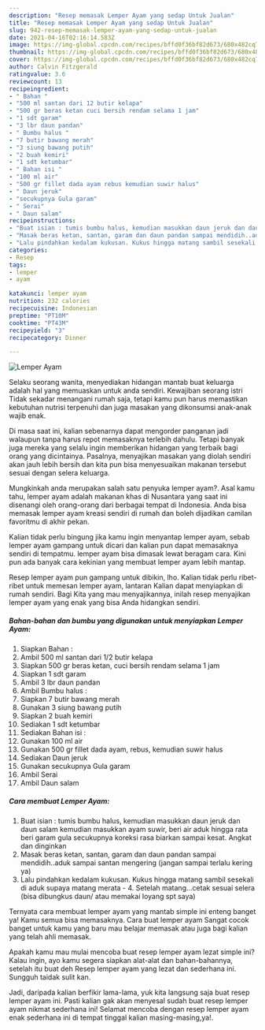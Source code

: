 ```yaml
---
description: "Resep memasak Lemper Ayam yang sedap Untuk Jualan"
title: "Resep memasak Lemper Ayam yang sedap Untuk Jualan"
slug: 942-resep-memasak-lemper-ayam-yang-sedap-untuk-jualan
date: 2021-04-16T02:16:14.583Z
image: https://img-global.cpcdn.com/recipes/bffd0f36bf82d673/680x482cq70/lemper-ayam-foto-resep-utama.jpg
thumbnail: https://img-global.cpcdn.com/recipes/bffd0f36bf82d673/680x482cq70/lemper-ayam-foto-resep-utama.jpg
cover: https://img-global.cpcdn.com/recipes/bffd0f36bf82d673/680x482cq70/lemper-ayam-foto-resep-utama.jpg
author: Calvin Fitzgerald
ratingvalue: 3.6
reviewcount: 13
recipeingredient:
- " Bahan "
- "500 ml santan dari 12 butir kelapa"
- "500 gr beras ketan cuci bersih rendam selama 1 jam"
- "1 sdt garam"
- "3 lbr daun pandan"
- " Bumbu halus "
- "7 butir bawang merah"
- "3 siung bawang putih"
- "2 buah kemiri"
- "1 sdt ketumbar"
- " Bahan isi "
- "100 ml air"
- "500 gr fillet dada ayam rebus kemudian suwir halus"
- " Daun jeruk"
- "secukupnya Gula garam"
- " Serai"
- " Daun salam"
recipeinstructions:
- "Buat isian : tumis bumbu halus, kemudian masukkan daun jeruk dan daun salam kemudian masukkan ayam suwir, beri air aduk hingga rata beri garam gula secukupnya koreksi rasa biarkan sampai kesat. Angkat dan dinginkan"
- "Masak beras ketan, santan, garam dan daun pandan sampai mendidih..aduk sampai santan mengering (jangan sampai terlalu kering ya)"
- "Lalu pindahkan kedalam kukusan. Kukus hingga matang sambil sesekali di aduk supaya matang merata 4. Setelah matang...cetak sesuai selera (bisa dibungkus daun/ atau memakai loyang spt saya)"
categories:
- Resep
tags:
- lemper
- ayam

katakunci: lemper ayam 
nutrition: 232 calories
recipecuisine: Indonesian
preptime: "PT10M"
cooktime: "PT43M"
recipeyield: "3"
recipecategory: Dinner

---
```



![Lemper Ayam](https://img-global.cpcdn.com/recipes/bffd0f36bf82d673/680x482cq70/lemper-ayam-foto-resep-utama.jpg)

Selaku seorang wanita, menyediakan hidangan mantab buat keluarga adalah hal yang memuaskan untuk anda sendiri. Kewajiban seorang istri Tidak sekadar menangani rumah saja, tetapi kamu pun harus memastikan kebutuhan nutrisi terpenuhi dan juga masakan yang dikonsumsi anak-anak wajib enak.

Di masa  saat ini, kalian sebenarnya dapat mengorder panganan jadi walaupun tanpa harus repot memasaknya terlebih dahulu. Tetapi banyak juga mereka yang selalu ingin memberikan hidangan yang terbaik bagi orang yang dicintainya. Pasalnya, menyajikan masakan yang diolah sendiri akan jauh lebih bersih dan kita pun bisa menyesuaikan makanan tersebut sesuai dengan selera keluarga. 



Mungkinkah anda merupakan salah satu penyuka lemper ayam?. Asal kamu tahu, lemper ayam adalah makanan khas di Nusantara yang saat ini disenangi oleh orang-orang dari berbagai tempat di Indonesia. Anda bisa memasak lemper ayam kreasi sendiri di rumah dan boleh dijadikan camilan favoritmu di akhir pekan.

Kalian tidak perlu bingung jika kamu ingin menyantap lemper ayam, sebab lemper ayam gampang untuk dicari dan kalian pun dapat memasaknya sendiri di tempatmu. lemper ayam bisa dimasak lewat beragam cara. Kini pun ada banyak cara kekinian yang membuat lemper ayam lebih mantap.

Resep lemper ayam pun gampang untuk dibikin, lho. Kalian tidak perlu ribet-ribet untuk memesan lemper ayam, lantaran Kalian dapat menyiapkan di rumah sendiri. Bagi Kita yang mau menyajikannya, inilah resep menyajikan lemper ayam yang enak yang bisa Anda hidangkan sendiri.

<!--inarticleads1-->

##### Bahan-bahan dan bumbu yang digunakan untuk menyiapkan Lemper Ayam:

1. Siapkan  Bahan :
1. Ambil 500 ml santan dari 1/2 butir kelapa
1. Siapkan 500 gr beras ketan, cuci bersih rendam selama 1 jam
1. Siapkan 1 sdt garam
1. Ambil 3 lbr daun pandan
1. Ambil  Bumbu halus :
1. Siapkan 7 butir bawang merah
1. Gunakan 3 siung bawang putih
1. Siapkan 2 buah kemiri
1. Sediakan 1 sdt ketumbar
1. Sediakan  Bahan isi :
1. Gunakan 100 ml air
1. Gunakan 500 gr fillet dada ayam, rebus, kemudian suwir halus
1. Sediakan  Daun jeruk
1. Gunakan secukupnya Gula garam
1. Ambil  Serai
1. Ambil  Daun salam




<!--inarticleads2-->

##### Cara membuat Lemper Ayam:

1. Buat isian : tumis bumbu halus, kemudian masukkan daun jeruk dan daun salam kemudian masukkan ayam suwir, beri air aduk hingga rata beri garam gula secukupnya koreksi rasa biarkan sampai kesat. Angkat dan dinginkan
1. Masak beras ketan, santan, garam dan daun pandan sampai mendidih..aduk sampai santan mengering (jangan sampai terlalu kering ya)
1. Lalu pindahkan kedalam kukusan. Kukus hingga matang sambil sesekali di aduk supaya matang merata - 4. Setelah matang...cetak sesuai selera (bisa dibungkus daun/ atau memakai loyang spt saya)




Ternyata cara membuat lemper ayam yang mantab simple ini enteng banget ya! Kamu semua bisa memasaknya. Cara buat lemper ayam Sangat cocok banget untuk kamu yang baru mau belajar memasak atau juga bagi kalian yang telah ahli memasak.

Apakah kamu mau mulai mencoba buat resep lemper ayam lezat simple ini? Kalau ingin, ayo kamu segera siapkan alat-alat dan bahan-bahannya, setelah itu buat deh Resep lemper ayam yang lezat dan sederhana ini. Sungguh taidak sulit kan. 

Jadi, daripada kalian berfikir lama-lama, yuk kita langsung saja buat resep lemper ayam ini. Pasti kalian gak akan menyesal sudah buat resep lemper ayam nikmat sederhana ini! Selamat mencoba dengan resep lemper ayam enak sederhana ini di tempat tinggal kalian masing-masing,ya!.

